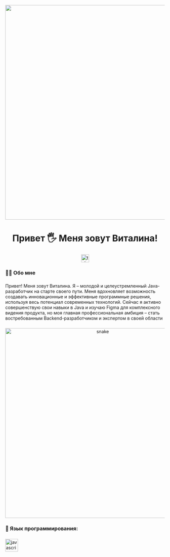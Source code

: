 <br clear="both">

<div align="center">
  <img height="678"width="678"src="https://user-images.githubusercontent.com/74038190/212750996-938b257b-266c-45a7-9af7-655341c0f58b.gif"  />
</div>

###

<h1 align="center">Привет 🖐 Меня зовут Виталина!</h1>

###

<div align="center">
  
  <a href="7" target="_blank">
    <img src="t.me/Vitalina_Beach1" height="25" alt="telegram logo"  />
  </a>
</div>



<h3 align="left">👩‍💻  Обо мне</h3>

###

<p align="left">Привет! Меня зовут Виталина. Я – молодой и целеустремленный Java-разработчик на старте своего пути. Меня вдохновляет возможность создавать инновационные и эффективные программные решения, используя весь потенциал современных технологий. Сейчас я активно совершенствую свои навыки в Java и изучаю Figma для комплексного видения продукта, но моя главная профессиональная амбиция – стать востребованным Backend-разработчиком и экспертом в своей области</p>


###

<p align="center">
 <img width="600" src="assets/github-snake.svg" alt="snake"/>
</p>

###

<h3 align="left">🌚 Язык программирования:</h3>

###

<div align="left">
  <img src="![alt text](image-1.png)g" height="40" alt="javascript logo"  />
 
  
</div>
